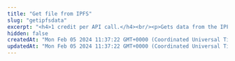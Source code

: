 ```yaml
---
title: "Get file from IPFS"
slug: "getipfsdata"
excerpt: "<h4>1 credit per API call.</h4><br/><p>Gets data from the IPFS.</p>"
hidden: false
createdAt: "Mon Feb 05 2024 11:37:22 GMT+0000 (Coordinated Universal Time)"
updatedAt: "Mon Feb 05 2024 11:37:22 GMT+0000 (Coordinated Universal Time)"
---
```

